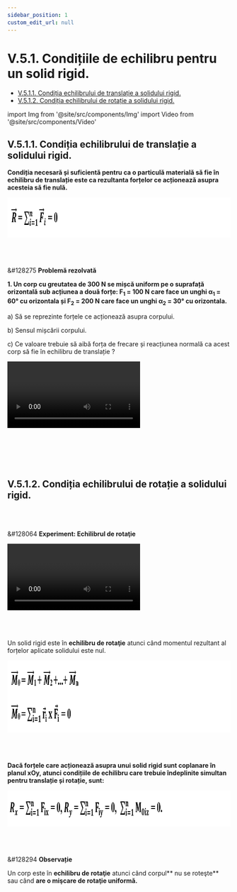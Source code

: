 ```yaml
---
sidebar_position: 1
custom_edit_url: null
---
```


# V.5.1. Condițiile de echilibru pentru un solid rigid.


<ul class="table-of-contents table-of-contents__left-border"><li><a href="#v511-condiția-echilibrului-de-translație-a-solidului-rigid" class="table-of-contents__link toc-highlight table-of-contents__link--active">V.5.1.1. Condiția echilibrului de translație a solidului rigid.</a></li><li><a href="#v512-condiția-echilibrului-de-rotație-a-solidului-rigid" class="table-of-contents__link toc-highlight">V.5.1.2. Condiția echilibrului de rotație a solidului rigid.</a></li></ul>



import Img from '@site/src/components/Img'
import Video from '@site/src/components/Video'



## V.5.1.1. Condiția echilibrului de translație a solidului rigid.



<div class="alert alert--primary" role="alert">

**Condiția necesară și suficientă pentru ca o particulă materială să fie în echilibru de translație este ca rezultanta forțelor ce acționează asupra acesteia să fie nulă.**



<Img className="img-responsive4" src="fizica/clasa9/capitolul5/V-5-1-1-conditia-echilibrului-de-translatie-a-solidului-rigid-poza1-formula-pentru-echilibrul-de-translatie.png" width="1000" height="91" lazy={false} /> 




</div>


<br></br>


<div class="alert alert--warning" role="alert">

&#128275 **Problemă rezolvată**



**1. Un corp cu greutatea de 300 N se mișcă uniform pe o suprafață orizontală sub acțiunea a două forțe: F<sub>1</sub> = 100 N care face un unghi α<sub>1</sub> = 60° cu orizontala și F<sub>2</sub> = 200 N care face un unghi α<sub>2</sub> = 30° cu orizontala.**

a) Să se reprezinte forțele ce acționează asupra corpului.

b) Sensul mișcării corpului.

c) Ce valoare trebuie să aibă forța de frecare și reacțiunea normală ca acest corp să fie în echilibru de translație ?




<Video src="https://www.youtube.com/embed/iKauJha1Nl0" lazy={false} />


<br></br>


**Rezolvare:**


a) 


<Img className="img-responsive4" src="fizica/clasa9/capitolul5/V-5-1-1-conditia-echilibrului-de-translatie-a-solidului-rigid-poza2-problema-rezolvata1-reprezentare-grafica.png" width="1000" height="421" lazy={false} /> 



<br></br>
<br></br>
<br></br>






b) Pentru a afla sensul mișcării se compară componentele forțelor de tracțiune pe axa de mișcare, Ox.

F<sub>x1</sub> = F<sub>1</sub> ∙ cos α<sub>1</sub> = F<sub>1</sub> ∙ cos 60° = 100 N ∙ 0,5 = 50 N

F<sub>x2</sub> = F<sub>2</sub> ∙ cos α<sub>2</sub> = F<sub>2</sub> ∙ cos 30° = 200 N ∙ 0,86 = 172 N


Deoarece F<sub>x2</sub> > F<sub>x1</sub>, înseamnă că mișcarea corpului se face în sensul forței F<sub>x2</sub>, adică spre stânga.

<br></br>




c) Un corp este în echilibru de translație atunci când forța rezultantă ce acționează asupra lui este egală cu zero.

_Pe axa Ox punem condiția ca forța rezultantă să fie 0._   
| F<sub>x1</sub> + F<sub>f</sub> | = | F<sub>x2</sub> |    
| 50 N + F<sub>f</sub> | = 172 N    
F<sub>f</sub> = 122 N

<br></br>

_Pe axa Oy punem condiția ca forța rezultantă să fie 0. Atunci vom avea următoarea egalitate :_   
| F<sub>y1</sub> + N + F<sub>y2</sub> | = | G |    
F<sub>y1</sub> = F<sub>1</sub> ∙ sin α1 = F<sub>1</sub> ∙ sin 60° = 100 N ∙ 0,86 = 86 N    
F<sub>y2</sub> = F<sub>2</sub> ∙ sin α2 = F<sub>2</sub> ∙ sin 30° = 200 N ∙ 0,5 = 100 N    
| 86 N + N + 100 N | = 300 N    
N = 114 N


</div>





<br></br>
<br></br>



## V.5.1.2. Condiția echilibrului de rotație a solidului rigid.






<br></br>


<div class="alert alert--success" role="alert">

&#128064 **Experiment: Echilibrul de rotaţie**


<Video src="https://www.youtube.com/embed/GIbXJKSa4f0" />




**Materiale necesare:**    
Ață cu cârlig, disc cu perforații, suport, cârlig cu mase marcate.


<br></br>


**Descrierea experimentului:**
- Agață de una dintre perforațiile discului din dreapta un cârlig cu discuri marcate și observă sensul în care se rotește discul cu perforații.
- Agață de o altă perforație a discului din stânga (să aibă același braț cu cel din dreapta) și pune mase pe cârlig până când discul nu se mai rotește.
- Găsește condiția de echilibru de rotație pentru acest caz.
  > Greutatea maselor marcate din partea stângă este egală cu greutatea maselor din partea dreaptă.


<br></br>

**Concluzia experimentului:**   
Se constată că modulele momentelor forțelor | M<sub>1</sub> | = | F<sub>1</sub> • b<sub>1</sub> | și | M<sub>2</sub> | = | F<sub>2</sub> • b<sub>2</sub> | față de centrul de rotație sunt egale atunci când discul se află în echilibru de rotație: | M<sub>1</sub> | = | M<sub>2</sub> |.




</div>





<br></br>







<div class="alert alert--primary" role="alert">

Un solid rigid este în **echilibru de rotaţie** atunci când momentul rezultant al forțelor aplicate solidului este nul.


<Img className="img-responsive4" src="fizica/clasa9/capitolul5/V-5-1-2-conditia-echilibrului-de-rotatie-a-solidului-rigid-poza1-formula-pentru-echilibrul-de-rotatie.png" width="1000" height="163" /> 



</div>


<br></br>






<div class="alert alert--primary" role="alert">


**Dacă forțele care acționează asupra unui solid rigid sunt coplanare în planul xOy, atunci condițiile de echilibru care trebuie îndeplinite simultan pentru translație și rotație, sunt:**


<Img className="img-responsive4" src="fizica/clasa9/capitolul5/V-5-1-2-conditia-echilibrului-de-rotatie-a-solidului-rigid-poza2-conditiile-de-echilibru-de-translatie-si-rotatie.png" width="1000" height="82" /> 




</div>



<br></br>


<div class="alert alert--secondary" role="alert">

&#128294 **Observație**

Un corp este în **echilibru de rotaţie** atunci când corpul** nu se roteşte** sau când **are o mişcare de rotaţie uniformă.**


</div>




